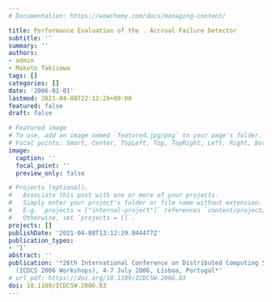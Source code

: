 ```yaml
---
# Documentation: https://wowchemy.com/docs/managing-content/

title: Performance Evaluation of the . Accrual Failure Detector
subtitle: ''
summary: ''
authors:
- admin
- Makoto Takizawa
tags: []
categories: []
date: '2006-01-01'
lastmod: 2021-04-08T22:12:29+09:00
featured: false
draft: false

# Featured image
# To use, add an image named `featured.jpg/png` to your page's folder.
# Focal points: Smart, Center, TopLeft, Top, TopRight, Left, Right, BottomLeft, Bottom, BottomRight.
image:
  caption: ''
  focal_point: ''
  preview_only: false

# Projects (optional).
#   Associate this post with one or more of your projects.
#   Simply enter your project's folder or file name without extension.
#   E.g. `projects = ["internal-project"]` references `content/project/deep-learning/index.md`.
#   Otherwise, set `projects = []`.
projects: []
publishDate: '2021-04-08T13:12:29.044477Z'
publication_types:
- '1'
abstract: ''
publication: '*26th International Conference on Distributed Computing Systems Workshops
  (ICDCS 2006 Workshops), 4-7 July 2006, Lisboa, Portugal*'
# url_pdf: https://doi.org/10.1109/ICDCSW.2006.83
doi: 10.1109/ICDCSW.2006.83
---
```

